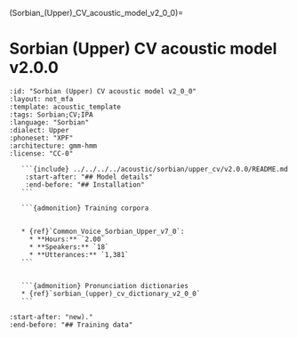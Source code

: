 
(Sorbian_(Upper)_CV_acoustic_model_v2_0_0)=
# Sorbian (Upper) CV acoustic model v2.0.0

``````{acoustic} Sorbian (Upper) CV acoustic model v2.0.0
:id: "Sorbian (Upper) CV acoustic model v2_0_0"
:layout: not_mfa
:template: acoustic_template
:tags: Sorbian;CV;IPA
:language: "Sorbian"
:dialect: Upper
:phoneset: "XPF"
:architecture: gmm-hmm
:license: "CC-0"

   ```{include} ../../../../acoustic/sorbian/upper_cv/v2.0.0/README.md
    :start-after: "## Model details"
    :end-before: "## Installation"
   ```

   ```{admonition} Training corpora


   * {ref}`Common_Voice_Sorbian_Upper_v7_0`:
     * **Hours:** `2.00`
     * **Speakers:** `18`
     * **Utterances:** `1,381`
   ```


   ```{admonition} Pronunciation dictionaries
   * {ref}`sorbian_(upper)_cv_dictionary_v2_0_0`
   ```
``````

```{include} ../../../../acoustic/sorbian/upper_cv/v2.0.0/README.md
:start-after: "new)."
:end-before: "## Training data"
```
